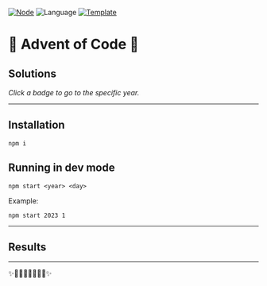 <!-- Entries between SOLUTIONS and RESULTS tags are auto-generated -->

[![Node](https://badgen.net/badge/Node/v16.13.0+/blue)](https://nodejs.org/en/download/)
![Language](https://badgen.net/badge/Language/JavaScript/blue)
[![Template](https://badgen.net/badge/Template/aoc-automation/blue)](https://github.com/terryaney/aoc-automation)

# 🎄 Advent of Code 🎄

## Solutions

<!--SOLUTIONS-->



<!--/SOLUTIONS-->

_Click a badge to go to the specific year._

---

## Installation

```
npm i
```

## Running in dev mode

```
npm start <year> <day>
```

Example:

```
npm start 2023 1
```

---

## Results

<!--RESULTS-->



<!--/RESULTS-->

---

✨🎄🎁🎄🎅🎄🎁🎄✨